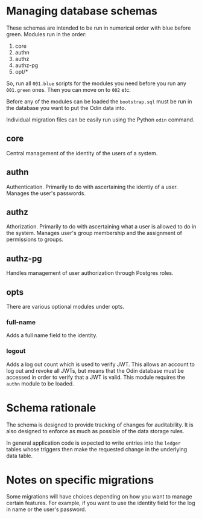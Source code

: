 # Managing database schemas #

These schemas are intended to be run in numerical order with blue before green. Modules run in the order:

1. core
2. authn
3. authz
4. authz-pg
5. opt/*

So, run all `001.blue` scripts for the modules you need before you run any `001.green` ones. Then you can move on to `002` etc.

Before any of the modules can be loaded the `bootstrap.sql` must be run in the database you want to put the Odin data into.

Individual migration files can be easily run using the Python `odin` command.


## core ##

Central management of the identity of the users of a system.


## authn ##

Authentication. Primarily to do with ascertaining the identiy of a user. Manages the user's passwords.


## authz ##

Athorization. Primarily to do with ascertaining what a user is allowed to do in the system. Manages user's group membership and the assignment of permissions to groups.


## authz-pg ##

Handles management of user authorization through Postgres roles.


## opts ##

There are various optional modules under opts.

### full-name ###

Adds a full name field to the identity.

### logout ###

Adds a log out count which is used to verify JWT. This allows an account to log out and revoke all JWTs, but means that the Odin database must be accessed in order to verify that a JWT is valid. This module requires the `authn` module to be loaded.


# Schema rationale #

The schema is designed to provide tracking of changes for auditability. It is also designed to enforce as much as possible of the data storage rules.

In general application code is expected to write entries into the `ledger` tables whose triggers then make the requested change in the underlying data table.


# Notes on specific migrations #

Some migrations will have choices depending on how you want to manage certain features. For example, if you want to use the identity field for the log in name or the user's password.
